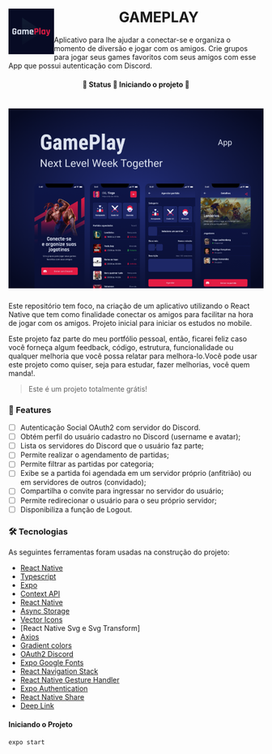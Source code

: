 <div>
    <h1 align="center">
        <img alt="Imagem de inicio" title="#ImagemDoApp" src="assets/icon.png"  align="left" width="90" height="90"/>
    </h1>
</div>
    <h1 align="center">GAMEPLAY</h1>
<p>Aplicativo para lhe ajudar a conectar-se e organiza o momento de diversão e jogar com os amigos. Crie grupos para jogar seus games favoritos com seus amigos com esse App que possui autenticação com Discord.</p>
<h4 align="center"> 
	🚧  Status 🚀 Iniciando o projeto  🚧
</h4>

<h1 align="center">
  <img alt="Imagem de inicio" title="#ImagemDoApp" src="assets/README.png" />
</h1>
<p text-align="justify">Este repositório tem foco, na criação de um aplicativo utilizando o React Native que tem como finalidade conectar os amigos para facilitar na hora de jogar com os amigos. Projeto inicial para iniciar os estudos no mobile.</p>
<p text-align="justify">Este projeto faz parte do meu portfólio pessoal, então, ficarei feliz caso você forneça algum feedback, código, estrutura, funcionalidade ou qualquer melhoria que você possa relatar para melhora-lo.Você pode usar este projeto como quiser, seja para estudar, fazer melhorias, você quem manda!.</p>

<blockquote>
Este é um projeto totalmente grátis!
</blockquote>

### 🏁 Features

- [ ] Autenticação Social OAuth2 com servidor do Discord.
- [ ] Obtém perfil do usuário cadastro no Discord (username e avatar);
- [ ] Lista os servidores do Discord que o usuário faz parte;
- [ ] Permite realizar o agendamento de partidas;
- [ ] Permite filtrar as partidas por categoria;
- [ ] Exibe se a partida foi agendada em um servidor próprio (anfitrião) ou em servidores de outros (convidado);
- [ ] Compartilha o convite para ingressar no servidor do usuário;
- [ ] Permite redirecionar o usuário para o seu próprio servidor;
- [ ] Disponibiliza a função de Logout.

### 🛠 Tecnologias
<p>As seguintes ferramentas foram usadas na construção do projeto:</p>

- [React Native](https://reactnative.dev/)
- [Typescript](https://www.typescriptlang.org/)
- [Expo](https://docs.expo.io/)
- [Context API](https://reactjs.org/docs/context.html)
- [React Native](https://reactnative.dev/)
- [Async Storage](https://reactnative.directory/?search=storage)
- [Vector Icons](https://www.vecteezy.com/free-vector/icons)
- [React Native Svg e Svg Transform]
- [Axios](https://axios-http.com/docs/intro)
- [Gradient colors](https://uigradients.com/#SlightOceanView)
- [OAuth2 Discord](https://discord.com/developers/docs/topics/oauth2)
- [Expo Google Fonts](https://docs.expo.io/guides/using-custom-fonts/)
- [React Navigation Stack](https://reactnavigation.org/docs/stack-navigator/)
- [React Native Gesture Handler](https://docs.swmansion.com/react-native-gesture-handler/docs/)
- [Expo Authentication](https://docs.expo.io/guides/authentication/)
- [React Native Share](https://www.npmjs.com/package/react-native-share)
- [Deep Link](https://developer.android.com/guide/navigation/navigation-deep-link) 

<h4>Iniciando o Projeto</h4>

```
expo start

```

